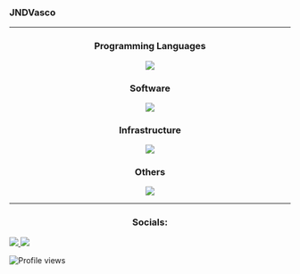 ### JNDVasco

---
<h3 align="center" style="font-weight: bold"> Programming Languages </h3>
<div align="center">
    <img src="https://skillicons.dev/icons?i=c,cpp,py,matlab,bash">
</div>

<h3 align="center" style="font-weight: bold"> Software </h3>
<div align="center">
  <img src="https://skillicons.dev/icons?i=vscode,visualstudio,cmake,pytorch,autocad,arduino">
</div>

<h3 align="center" style="font-weight: bold"> Infrastructure </h3>
<div align="center">
  <img src="https://skillicons.dev/icons?i=docker,ansible,terraform,linux">
</div>

<h3 align="center" style="font-weight: bold"> Others </h3>
<div align="center">
  <img src="https://skillicons.dev/icons?i=git,github,prometheus,grafana,nginx,cloudflare">
</div>

---

<h3 align="center">Socials:</h3>
<p 
align="left">
<a href="https://github.com/JNDVasco" target="_blank"> <img src="https://skillicons.dev/icons?i=github"/> </a> 
<a href="https://www.linkedin.com/in/jndvasco/" target="_blank"> <img src="https://skillicons.dev/icons?i=linkedin"/> </a> 
</p>

![Profile views](https://gpvc.arturio.dev/JNDVasco)  
